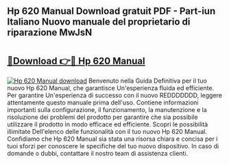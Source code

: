 ## Hp 620 Manual Download gratuit PDF - Part-iun Italiano Nuovo manuale del proprietario di riparazione MwJsN

# <h2><a href="http://dfden4.blite.top/?on=Hp+620+Manual">🔗Download 👉🔴 Hp 620 Manual</a></h2>

[![Hp 620 Manual download](https://i.imgur.com/lujVjoI.png)](http://dfden4.blite.top/?on=Hp+620+Manual)
Benvenuto nella Guida Definitiva per il tuo nuovo Hp 620 Manual, che garantisce Un'esperienza fluida ed efficiente. Per garantire Un'esperienza di successo con il nuovo REDDDDDDD, leggere attentamente questo manuale prima dell'uso. Contiene informazioni importanti sulla configurazione, il funzionamento, la manutenzione e la risoluzione dei problemi del prodotto per garantire che sia possibile utilizzare il prodotto in modo efficace ed efficiente. Scopri le possibilità illimitate Dell'elenco delle funzionalità con il tuo nuovo Hp 620 Manual. Confidiamo che Hp 620 Manual sia stata una risorsa chiara e concisa per i tuoi sforzi per conoscere le specifiche del tuo nuovo dispositivo. In caso di domande o dubbi, contattare il nostro team di assistenza clienti.
